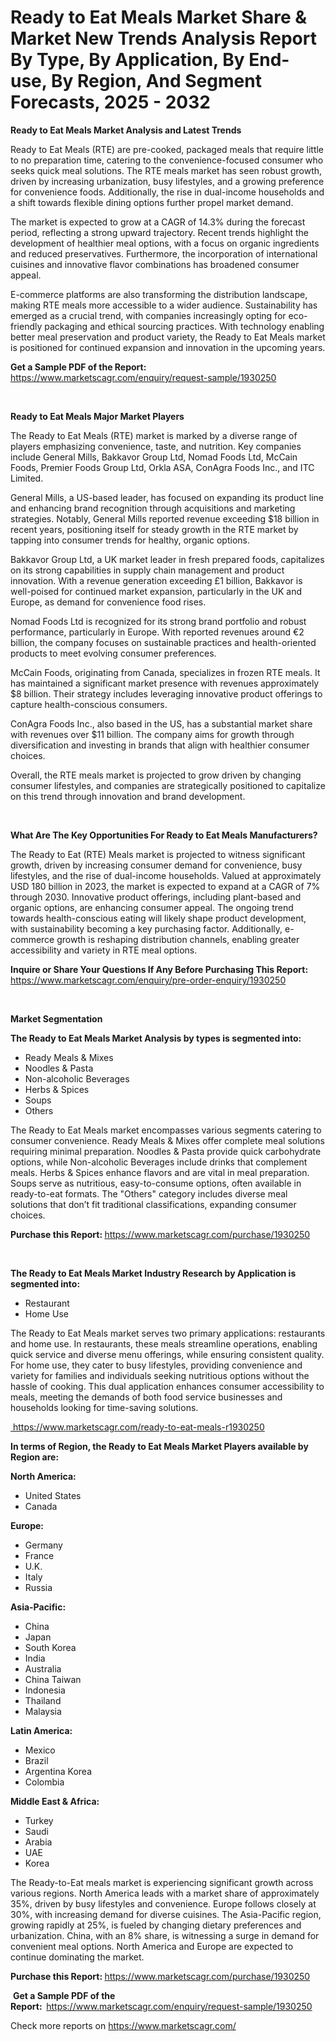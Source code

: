 <p><h1>Ready to Eat Meals Market Share & Market New Trends Analysis Report By Type, By Application, By End-use, By Region, And Segment Forecasts, 2025 - 2032</h1></p><p><strong>Ready to Eat Meals Market Analysis and Latest Trends</strong></p>
<p><p>Ready to Eat Meals (RTE) are pre-cooked, packaged meals that require little to no preparation time, catering to the convenience-focused consumer who seeks quick meal solutions. The RTE meals market has seen robust growth, driven by increasing urbanization, busy lifestyles, and a growing preference for convenience foods. Additionally, the rise in dual-income households and a shift towards flexible dining options further propel market demand.</p><p>The market is expected to grow at a CAGR of 14.3% during the forecast period, reflecting a strong upward trajectory. Recent trends highlight the development of healthier meal options, with a focus on organic ingredients and reduced preservatives. Furthermore, the incorporation of international cuisines and innovative flavor combinations has broadened consumer appeal. </p><p>E-commerce platforms are also transforming the distribution landscape, making RTE meals more accessible to a wider audience. Sustainability has emerged as a crucial trend, with companies increasingly opting for eco-friendly packaging and ethical sourcing practices. With technology enabling better meal preservation and product variety, the Ready to Eat Meals market is positioned for continued expansion and innovation in the upcoming years.</p></p>
<p><strong>Get a Sample PDF of the Report:&nbsp;</strong> <a href="https://www.marketscagr.com/enquiry/request-sample/1930250?utm_campaign=1905&utm_medium=2&utm_source=Github&utm_content=ia&utm_term=14022025&utm_id=ready-to-eat-meals">https://www.marketscagr.com/enquiry/request-sample/1930250</a></p>
<p>&nbsp;</p>
<p><strong>Ready to Eat Meals Major Market Players</strong></p>
<p><p>The Ready to Eat Meals (RTE) market is marked by a diverse range of players emphasizing convenience, taste, and nutrition. Key companies include General Mills, Bakkavor Group Ltd, Nomad Foods Ltd, McCain Foods, Premier Foods Group Ltd, Orkla ASA, ConAgra Foods Inc., and ITC Limited.</p><p>General Mills, a US-based leader, has focused on expanding its product line and enhancing brand recognition through acquisitions and marketing strategies. Notably, General Mills reported revenue exceeding $18 billion in recent years, positioning itself for steady growth in the RTE market by tapping into consumer trends for healthy, organic options.</p><p>Bakkavor Group Ltd, a UK market leader in fresh prepared foods, capitalizes on its strong capabilities in supply chain management and product innovation. With a revenue generation exceeding £1 billion, Bakkavor is well-poised for continued market expansion, particularly in the UK and Europe, as demand for convenience food rises.</p><p>Nomad Foods Ltd is recognized for its strong brand portfolio and robust performance, particularly in Europe. With reported revenues around €2 billion, the company focuses on sustainable practices and health-oriented products to meet evolving consumer preferences.</p><p>McCain Foods, originating from Canada, specializes in frozen RTE meals. It has maintained a significant market presence with revenues approximately $8 billion. Their strategy includes leveraging innovative product offerings to capture health-conscious consumers.</p><p>ConAgra Foods Inc., also based in the US, has a substantial market share with revenues over $11 billion. The company aims for growth through diversification and investing in brands that align with healthier consumer choices.</p><p>Overall, the RTE meals market is projected to grow driven by changing consumer lifestyles, and companies are strategically positioned to capitalize on this trend through innovation and brand development.</p></p>
<p>&nbsp;</p>
<p><strong>What Are The Key Opportunities For Ready to Eat Meals Manufacturers?</strong></p>
<p><p>The Ready to Eat (RTE) Meals market is projected to witness significant growth, driven by increasing consumer demand for convenience, busy lifestyles, and the rise of dual-income households. Valued at approximately USD 180 billion in 2023, the market is expected to expand at a CAGR of 7% through 2030. Innovative product offerings, including plant-based and organic options, are enhancing consumer appeal. The ongoing trend towards health-conscious eating will likely shape product development, with sustainability becoming a key purchasing factor. Additionally, e-commerce growth is reshaping distribution channels, enabling greater accessibility and variety in RTE meal options.</p></p>
<p><strong>Inquire or Share Your Questions If Any Before Purchasing This Report:</strong> <a href="https://www.marketscagr.com/enquiry/pre-order-enquiry/1930250?utm_campaign=1905&utm_medium=2&utm_source=Github&utm_content=ia&utm_term=14022025&utm_id=ready-to-eat-meals">https://www.marketscagr.com/enquiry/pre-order-enquiry/1930250</a></p>
<p>&nbsp;</p>
<p><strong>Market Segmentation</strong></p>
<p><strong>The Ready to Eat Meals Market Analysis by types is segmented into:</strong></p>
<p><ul><li>Ready Meals & Mixes</li><li>Noodles & Pasta</li><li>Non-alcoholic Beverages</li><li>Herbs & Spices</li><li>Soups</li><li>Others</li></ul></p>
<p><p>The Ready to Eat Meals market encompasses various segments catering to consumer convenience. Ready Meals & Mixes offer complete meal solutions requiring minimal preparation. Noodles & Pasta provide quick carbohydrate options, while Non-alcoholic Beverages include drinks that complement meals. Herbs & Spices enhance flavors and are vital in meal preparation. Soups serve as nutritious, easy-to-consume options, often available in ready-to-eat formats. The "Others" category includes diverse meal solutions that don’t fit traditional classifications, expanding consumer choices.</p></p>
<p><strong>Purchase this Report:&nbsp;</strong><a href="https://www.marketscagr.com/purchase/1930250?utm_campaign=1905&utm_medium=2&utm_source=Github&utm_content=ia&utm_term=14022025&utm_id=ready-to-eat-meals">https://www.marketscagr.com/purchase/1930250</a></p>
<p>&nbsp;</p>
<p><strong>The Ready to Eat Meals Market Industry Research by Application is segmented into:</strong></p>
<p><ul><li>Restaurant</li><li>Home Use</li></ul></p>
<p><p>The Ready to Eat Meals market serves two primary applications: restaurants and home use. In restaurants, these meals streamline operations, enabling quick service and diverse menu offerings, while ensuring consistent quality. For home use, they cater to busy lifestyles, providing convenience and variety for families and individuals seeking nutritious options without the hassle of cooking. This dual application enhances consumer accessibility to meals, meeting the demands of both food service businesses and households looking for time-saving solutions.</p></p>
<p><a href="https://www.marketscagr.com/ready-to-eat-meals-r1930250?utm_campaign=1905&utm_medium=2&utm_source=Github&utm_content=ia&utm_term=14022025&utm_id=ready-to-eat-meals">&nbsp;https://www.marketscagr.com/ready-to-eat-meals-r1930250</a></p>
<p><strong>In terms of Region, the Ready to Eat Meals Market Players available by Region are:</strong></p>
<p>
    <p> <strong> North America: </strong>
        <ul>
            <li>United States</li>
            <li>Canada</li>
        </ul>
        </p> 
    <p> <strong> Europe: </strong>
        <ul>
            <li>Germany</li>
            <li>France</li>
            <li>U.K.</li>
            <li>Italy</li>
            <li>Russia</li>
        </ul>
        </p> 
    <p> <strong> Asia-Pacific: </strong>
        <ul>
            <li>China</li>
            <li>Japan</li>
            <li>South Korea</li>
            <li>India</li>
            <li>Australia</li>
            <li>China Taiwan</li>
            <li>Indonesia</li>
            <li>Thailand</li>
            <li>Malaysia</li>
        </ul>
        </p> 
    <p> <strong> Latin America: </strong>
        <ul>
            <li>Mexico</li>
            <li>Brazil</li>
            <li>Argentina Korea</li>
            <li>Colombia</li>
        </ul>
        </p> 
    <p> <strong> Middle East & Africa: </strong>
        <ul>
            <li>Turkey</li>
            <li>Saudi</li>
            <li>Arabia</li>
            <li>UAE</li>
            <li>Korea</li>
        </ul>
    </p>
    </p>
<p><p>The Ready-to-Eat meals market is experiencing significant growth across various regions. North America leads with a market share of approximately 35%, driven by busy lifestyles and convenience. Europe follows closely at 30%, with increasing demand for diverse cuisines. The Asia-Pacific region, growing rapidly at 25%, is fueled by changing dietary preferences and urbanization. China, with an 8% share, is witnessing a surge in demand for convenient meal options. North America and Europe are expected to continue dominating the market.</p></p>
<p><strong>Purchase this Report: </strong><a href="https://www.marketscagr.com/purchase/1930250?utm_campaign=1905&utm_medium=2&utm_source=Github&utm_content=ia&utm_term=14022025&utm_id=ready-to-eat-meals">https://www.marketscagr.com/purchase/1930250</a></p>
<p>&nbsp;<strong>Get a Sample PDF of the Report:&nbsp;&nbsp;</strong><a href="https://www.marketscagr.com/enquiry/request-sample/1930250?utm_campaign=1905&utm_medium=2&utm_source=Github&utm_content=ia&utm_term=14022025&utm_id=ready-to-eat-meals">https://www.marketscagr.com/enquiry/request-sample/1930250</a></p>
<p><strong></strong></p>
<p>Check more reports on <a href="https://www.marketscagr.com/?utm_campaign=1905&utm_medium=2&utm_source=Github&utm_content=ia&utm_term=14022025&utm_id=ready-to-eat-meals">https://www.marketscagr.com/</a></p>